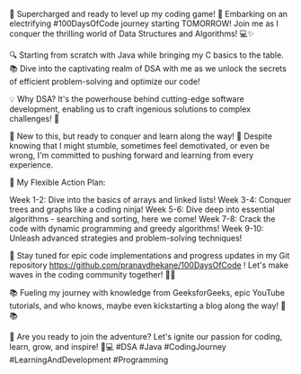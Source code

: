 🚀 Supercharged and ready to level up my coding game! 🌟 Embarking on an electrifying #100DaysOfCode journey starting TOMORROW! Join me as I conquer the thrilling world of Data Structures and Algorithms! 💻✨

🔍 Starting from scratch with Java while bringing my C basics to the table. 📚 Dive into the captivating realm of DSA with me as we unlock the secrets of efficient problem-solving and optimize our code!

💡 Why DSA? It's the powerhouse behind cutting-edge software development, enabling us to craft ingenious solutions to complex challenges! 🚀

👶 New to this, but ready to conquer and learn along the way! 💪 Despite knowing that I might stumble, sometimes feel demotivated, or even be wrong, I'm committed to pushing forward and learning from every experience.

📆 My Flexible Action Plan:

Week 1-2: Dive into the basics of arrays and linked lists!
Week 3-4: Conquer trees and graphs like a coding ninja!
Week 5-6: Dive deep into essential algorithms - searching and sorting, here we come!
Week 7-8: Crack the code with dynamic programming and greedy algorithms!
Week 9-10: Unleash advanced strategies and problem-solving techniques!

📂 Stay tuned for epic code implementations and progress updates in my Git repository https://github.com/pranavdhekane/100DaysOfCode ! Let's make waves in the coding community together! 🌊💥

📚 Fueling my journey with knowledge from GeeksforGeeks, epic YouTube tutorials, and who knows, maybe even kickstarting a blog along the way! 🚀📚

🎉 Are you ready to join the adventure? Let's ignite our passion for coding, learn, grow, and inspire! 💪💻 #DSA #Java #CodingJourney #LearningAndDevelopment #Programming
